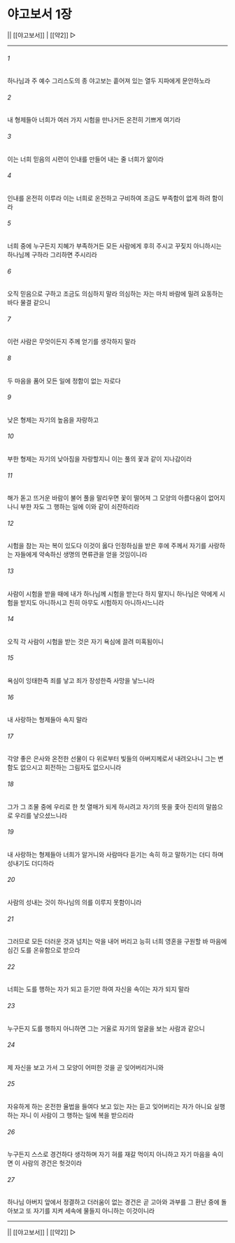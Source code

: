 # 야고보서 1장

|| [[야고보서]] | [[약2]] ▷
***

###### 1
하나님과 주 예수 그리스도의 종 야고보는 흩어져 있는 열두 지파에게 문안하노라

###### 2
내 형제들아 너희가 여러 가지 시험을 만나거든 온전히 기쁘게 여기라

###### 3
이는 너희 믿음의 시련이 인내를 만들어 내는 줄 너희가 앎이라

###### 4
인내를 온전히 이루라 이는 너희로 온전하고 구비하여 조금도 부족함이 없게 하려 함이라

###### 5
너희 중에 누구든지 지혜가 부족하거든 모든 사람에게 후히 주시고 꾸짖지 아니하시는 하나님께 구하라 그리하면 주시리라

###### 6
오직 믿음으로 구하고 조금도 의심하지 말라 의심하는 자는 마치 바람에 밀려 요동하는 바다 물결 같으니

###### 7
이런 사람은 무엇이든지 주께 얻기를 생각하지 말라

###### 8
두 마음을 품어 모든 일에 정함이 없는 자로다

###### 9
낮은 형제는 자기의 높음을 자랑하고

###### 10
부한 형제는 자기의 낮아짐을 자랑할지니 이는 풀의 꽃과 같이 지나감이라

###### 11
해가 돋고 뜨거운 바람이 불어 풀을 말리우면 꽃이 떨어져 그 모양의 아름다움이 없어지나니 부한 자도 그 행하는 일에 이와 같이 쇠잔하리라

###### 12
시험을 참는 자는 복이 있도다 이것이 옳다 인정하심을 받은 후에 주께서 자기를 사랑하는 자들에게 약속하신 생명의 면류관을 얻을 것임이니라

###### 13
사람이 시험을 받을 때에 내가 하나님께 시험을 받는다 하지 말지니 하나님은 악에게 시험을 받지도 아니하시고 친히 아무도 시험하지 아니하시느니라

###### 14
오직 각 사람이 시험을 받는 것은 자기 욕심에 끌려 미혹됨이니

###### 15
욕심이 잉태한즉 죄를 낳고 죄가 장성한즉 사망을 낳느니라

###### 16
내 사랑하는 형제들아 속지 말라

###### 17
각양 좋은 은사와 온전한 선물이 다 위로부터 빛들의 아버지께로서 내려오나니 그는 변함도 없으시고 회전하는 그림자도 없으시니라

###### 18
그가 그 조물 중에 우리로 한 첫 열매가 되게 하시려고 자기의 뜻을 좇아 진리의 말씀으로 우리를 낳으셨느니라

###### 19
내 사랑하는 형제들아 너희가 알거니와 사람마다 듣기는 속히 하고 말하기는 더디 하며 성내기도 더디하라

###### 20
사람의 성내는 것이 하나님의 의를 이루지 못함이니라

###### 21
그러므로 모든 더러운 것과 넘치는 악을 내어 버리고 능히 너희 영혼을 구원할 바 마음에 심긴 도를 온유함으로 받으라

###### 22
너희는 도를 행하는 자가 되고 듣기만 하여 자신을 속이는 자가 되지 말라

###### 23
누구든지 도를 행하지 아니하면 그는 거울로 자기의 얼굴을 보는 사람과 같으니

###### 24
제 자신을 보고 가서 그 모양이 어떠한 것을 곧 잊어버리거니와

###### 25
자유하게 하는 온전한 율법을 들여다 보고 있는 자는 듣고 잊어버리는 자가 아니요 실행하는 자니 이 사람이 그 행하는 일에 복을 받으리라

###### 26
누구든지 스스로 경건하다 생각하며 자기 혀를 재갈 먹이지 아니하고 자기 마음을 속이면 이 사람의 경건은 헛것이라

###### 27
하나님 아버지 앞에서 정결하고 더러움이 없는 경건은 곧 고아와 과부를 그 환난 중에 돌아보고 또 자기를 지켜 세속에 물들지 아니하는 이것이니라

***
|| [[야고보서]] | [[약2]] ▷
